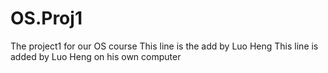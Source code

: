 # OS.Proj1
The project1 for our OS course
This line is the add by Luo Heng
This line is added by Luo Heng on his own computer

